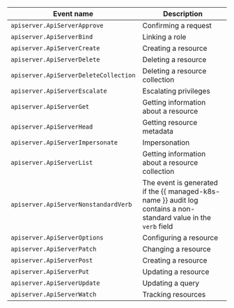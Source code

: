 Event name | Description
--- | ---
`apiserver.ApiServerApprove` | Confirming a request
`apiserver.ApiServerBind` | Linking a role
`apiserver.ApiServerCreate` | Creating a resource
`apiserver.ApiServerDelete` | Deleting a resource
`apiserver.ApiServerDeleteCollection` | Deleting a resource collection
`apiserver.ApiServerEscalate` | Escalating privileges
`apiserver.ApiServerGet` | Getting information about a resource
`apiserver.ApiServerHead` | Getting resource metadata
`apiserver.ApiServerImpersonate` | Impersonation
`apiserver.ApiServerList` | Getting information about a resource collection
`apiserver.ApiServerNonstandardVerb` | The event is generated if the {{ managed-k8s-name }} audit log contains a non-standard value in the `verb` field
`apiserver.ApiServerOptions` | Configuring a resource
`apiserver.ApiServerPatch` | Changing a resource
`apiserver.ApiServerPost` | Creating a resource
`apiserver.ApiServerPut` | Updating a resource
`apiserver.ApiServerUpdate` | Updating a query
`apiserver.ApiServerWatch` | Tracking resources
